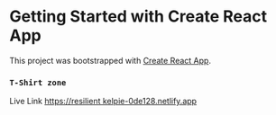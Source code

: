 # Getting Started with Create React App
This project was bootstrapped with [Create React App](https://github.com/facebook/create-react-app).


### `T-Shirt zone`


Live Link [https://resilient kelpie-0de128.netlify.app]()
